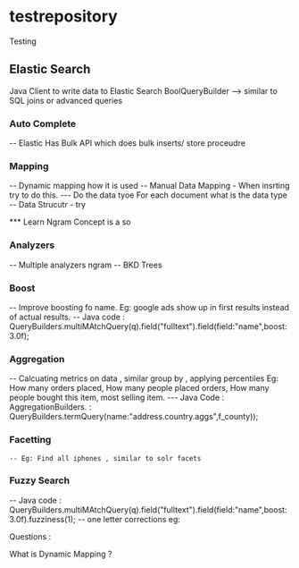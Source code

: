 # testrepository
Testing

## Elastic Search 

Java Client to write data to Elastic Search
  BoolQueryBuilder --> similar to SQL joins or advanced queries

### Auto Complete 
-- Elastic  Has Bulk API which does bulk inserts/ store proceudre
### Mapping 
 -- Dynamic mapping how it is used
 -- Manual Data Mapping - When insrting try to do this.
 --- Do the data tyoe For each document what is the data type
 -- Data Strucutr - try 

  *** Learn Ngram Concept is a so
### Analyzers
  -- Multiple analyzers ngram 
  -- BKD Trees 
### Boost 
  -- Improve boosting fo name. Eg: google ads show up in first results instead of actual results.
  -- Java code : QueryBuilders.multiMAtchQuery(q).field("fulltext").field(field:"name",boost:3.0f);

### Aggregation
  -- Calcuating metrics on data , similar group by , applying percentiles  Eg: How many orders placed, How many people placed orders, How many people bought this item, most selling item.
  --- Java Code : AggregationBuilders.
                 : QueryBuilders.termQuery(name:"address.country.aggs",f_county));

### Facetting 
    -- Eg: Find all iphones , similar to solr facets

### Fuzzy Search
  -- Java code : QueryBuilders.multiMAtchQuery(q).field("fulltext").field(field:"name",boost:3.0f).fuzziness(1);
    -- one letter corrections eg: 

Questions :

What is Dynamic Mapping ? 
